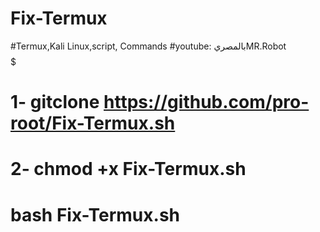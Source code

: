 # Fix-Termux
#Termux,Kali Linux,script, Commands
#youtube: بالمصريMR.Robot
$$$$$$$$$$$$$$$$$$$$$$$$$$$$$$$$$$$$$$$$$$$$$$$$$$$$$$$$$$$$$$$$$$$$$$$$$$$$$$$$$$$$$$$$$
# 1- gitclone https://github.com/pro-root/Fix-Termux.sh
# 2- chmod +x Fix-Termux.sh
# bash Fix-Termux.sh

